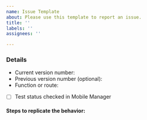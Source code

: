 ```yaml
---
name: Issue Template
about: Please use this template to report an issue.
title: ''
labels: ''
assignees: ''

---
```


### Details
- Current version number: 
- Previous version number (optional): 
- Function or route: 
- [ ] Test status checked in Mobile Manager


#### Steps to replicate the behavior:
